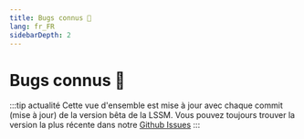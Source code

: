 ```yaml
---
title: Bugs connus 🐛
lang: fr_FR
sidebarDepth: 2
---
```


# Bugs connus :bug:

:::tip actualité
Cette vue d'ensemble est mise à jour avec chaque commit (mise à jour) de la version bêta de la LSSM. Vous pouvez toujours trouver la version la plus récente dans notre [Github Issues](https://github.com/LSS-Manager/LSSM-V.4/issues?q=is%3Aissue+is%3Aopen+label%3Abug)
:::

<bugs no-bugs="Il n'y a pas de Bugs connus actuellement !"></bugs>

